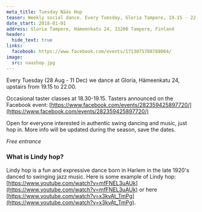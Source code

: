 ```yaml
---
meta_title: Tuesday Nääs Hop
teaser: Weekly social dance. Every Tuesday, Gloria Tampere, 19.15 - 22.00
date_start: 2018-01-01
address: Gloria Tampere, Hämeenkatu 24, 33200 Tampere, Finland
header:
  hide_text: true
links:
  facebook: https://www.facebook.com/events/1713075708788064/
image:
  src: naashop.jpg
---
```


Every Tuesday (28 Aug - 11 Dec)  we dance at Gloria, Hämeenkatu 24, upstairs from 19.15 to 22.00.

Occasional taster classes at 18.30-19.15. Tasters announced on the Facebook event:
[https://www.facebook.com/events/282359425897720/](https://www.facebook.com/events/282359425897720/)

Open for everyone interested in authentic swing dancing and music, just hop in. More info will be updated during the season, save the dates.

_Free entrance_

### What is Lindy hop?

Lindy hop is a fun and expressive dance born in Harlem in the late 1920's danced to swinging jazz music. Here is some example of Lindy hop: [https://www.youtube.com/watch?v=mfFNEL3uAUk](https://www.youtube.com/watch?v=mfFNEL3uAUk) or here [https://www.youtube.com/watch?v=x3kvAt_TmPg](https://www.youtube.com/watch?v=x3kvAt_TmPg).
